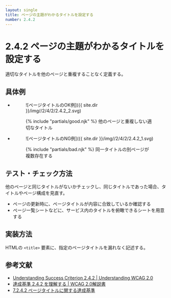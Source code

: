 ```yaml
---
layout: single
title: ページの主題がわかるタイトルを設定する
number: 2.4.2
---
```


# 2.4.2 ページの主題がわかるタイトルを設定する

適切なタイトルを他のページと重複することなく定義する。

## 具体例

<ul class="Figurelist">
<li>
<figure>

![ページタイトルのOK例]({{ site.dir }}/img//2/4/2/2.4.2_2.svg)
<figcaption>
{% include "partials/good.njk" %}
他のページと重複しない適切なタイトル</figcaption>
</figure>
</li>
<li>
<figure>

![ページタイトルのNG例]({{ site.dir }}/img//2/4/2/2.4.2_1.svg)
<figcaption>
{% include "partials/bad.njk" %}
同一タイトルの別ページが複数存在する</figcaption>
</figure>
</li>
</ul>

## テスト・チェック方法

他のページと同じタイトルがないかチェックし、同じタイトルであった場合、タイトルやページ構成を見直す。

- ページの更新時に、ページタイトルが内容に合致しているか確認する
- ページ一覧シートなどに、サービス内のタイトルを俯瞰できるシートを用意する

## 実装方法

HTMLの `<title>` 要素に、指定のページタイトルを漏れなく記述する。

## 参考文献

- [Understanding Success Criterion 2.4.2 | Understanding WCAG 2.0](https://www.w3.org/TR/UNDERSTANDING-WCAG20/navigation-mechanisms-title.html)
- [達成基準 2.4.2 を理解する | WCAG 2.0解説書](https://waic.jp/docs/UNDERSTANDING-WCAG20/navigation-mechanisms-title.html)
- [7.2.4.2 ページタイトルに関する達成基準](http://waic.jp/docs/jis2010/test-guidelines/201211/icl-7.2.4.2.html)
